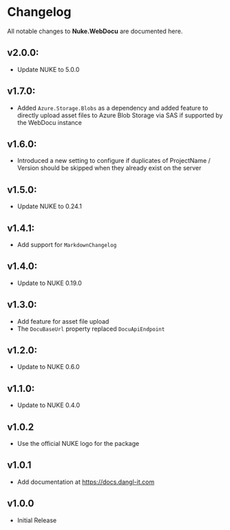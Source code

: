 # Changelog

All notable changes to **Nuke.WebDocu** are documented here.

## v2.0.0:
- Update NUKE to 5.0.0

## v1.7.0:
- Added `Azure.Storage.Blobs` as a dependency and added feature to directly upload asset files to Azure Blob Storage via SAS if supported by the WebDocu instance

## v1.6.0:
- Introduced a new setting to configure if duplicates of ProjectName / Version should be skipped when they already exist on the server

## v1.5.0:
- Update NUKE to 0.24.1

## v1.4.1:
- Add support for `MarkdownChangelog`

## v1.4.0:
- Update to NUKE 0.19.0

## v1.3.0:
- Add feature for asset file upload
- The `DocuBaseUrl` property replaced `DocuApiEndpoint`

## v1.2.0:
- Update to NUKE 0.6.0

## v1.1.0:
- Update to NUKE 0.4.0

## v1.0.2
- Use the official NUKE logo for the package

## v1.0.1
- Add documentation at https://docs.dangl-it.com

## v1.0.0
- Initial Release
